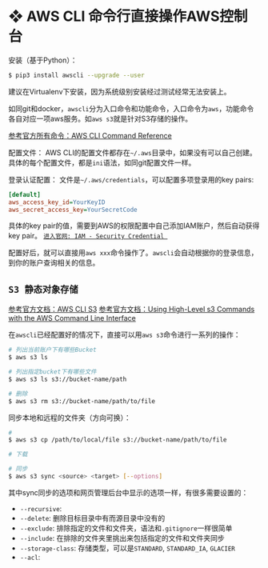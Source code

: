 # ❖ AWS CLI 命令行直接操作AWS控制台

安装（基于Python）：
```sh
$ pip3 install awscli --upgrade --user
```
建议在Virtualenv下安装，因为系统级别安装经过测试经常无法安装上。

如同git和docker，`awscli`分为入口命令和功能命令，入口命令为`aws`，功能命令各自对应一项aws服务。如`aws s3`就是针对S3存储的操作。

[参考官方所有命令：AWS CLI Command Reference](https://docs.aws.amazon.com/cli/latest/index.html)

配置文件：
AWS CLI的配置文件都存在`~/.aws`目录中，如果没有可以自己创建。具体的每个配置文件，都是`ini`语法，如同git配置文件一样。

登录认证配置：
文件是`~/.aws/credentials`，可以配置多项登录用的key pairs:
```ini
[default]
aws_access_key_id=YourKeyID
aws_secret_access_key=YourSecretCode
```
具体的key pair的值，需要到AWS的权限配置中自己添加IAM账户，然后自动获得key pair。
[`进入官网: IAM - Security Credential `](https://console.aws.amazon.com/iam/home?#/security_credential)

配置好后，就可以直接用`aws xxx`命令操作了。`awscli`会自动根据你的登录信息，到你的账户查询相关的信息。

## `S3 静态对象存储`
[参考官方文档：AWS CLI S3](https://docs.aws.amazon.com/cli/latest/reference/s3/index.html)
[参考官方文档：Using High-Level s3 Commands with the AWS Command Line Interface](https://docs.aws.amazon.com/cli/latest/userguide/using-s3-commands.html)

在`awscli`已经配置好的情况下，直接可以用`aws s3`命令进行一系列的操作：

```sh
# 列出当前账户下有哪些Bucket
$ aws s3 ls

# 列出指定bucket下有哪些文件
$ aws s3 ls s3://bucket-name/path

# 删除
$ aws s3 rm s3://bucket-name/path/to/file
```

同步本地和远程的文件夹（方向可换）：
```sh
# 
$ aws s3 cp /path/to/local/file s3://bucket-name/path/to/file

# 下载

# 同步
$ aws s3 sync <source> <target> [--options]
```

其中sync同步的选项和网页管理后台中显示的选项一样，有很多需要设置的：
- `--recursive`:
- `--delete`: 删除目标目录中有而源目录中没有的
- `--exclude`: 排除指定的文件和文件夹，语法和`.gitignore`一样很简单
- `--include`: 在排除的文件夹里挑出来包括指定的文件和文件夹同步
- `--storage-class`: 存储类型，可以是`STANDARD`, `STANDARD_IA`, `GLACIER`
- `--acl`:
